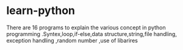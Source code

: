 # learn-python
There are 16 programs to explain the various concept in python programming 
.Syntex,loop,if-else,data structure,string,file handling, exception handling ,random number ,use of libarires
